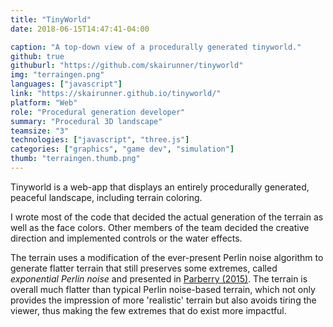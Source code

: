```yaml
---
title: "TinyWorld"
date: 2018-06-15T14:47:41-04:00

caption: "A top-down view of a procedurally generated tinyworld."
github: true
githuburl: "https://github.com/skairunner/tinyworld"
img: "terraingen.png"
languages: ["javascript"]
link: "https://skairunner.github.io/tinyworld/"
platform: "Web"
role: "Procedural generation developer"
summary: "Procedural 3D landscape"
teamsize: "3"
technologies: ["javascript", "three.js"]
categories: ["graphics", "game dev", "simulation"]
thumb: "terraingen.thumb.png"
---
```


Tinyworld is a web-app that displays an entirely procedurally generated, peaceful landscape, including terrain coloring.

I wrote most of the code that decided the actual generation of the terrain as well as the face colors. Other members of the team decided the creative direction and implemented controls or the water effects.

The terrain uses a modification of the ever-present Perlin noise algorithm to generate flatter terrain that still preserves some extremes, called *exponential Perlin noise* and presented in [Parberry (2015)](https://larc.unt.edu/ian/research/tobler/). The terrain is overall much flatter than typical Perlin noise-based terrain, which not only provides the impression of more 'realistic' terrain but also avoids tiring the viewer, thus making the few extremes that do exist more impactful.